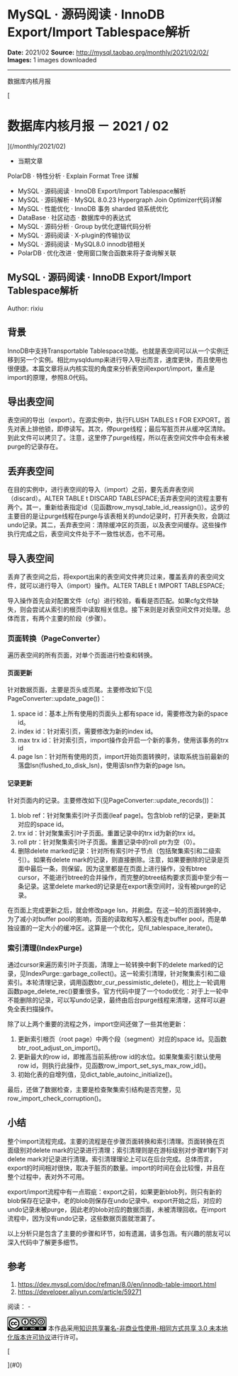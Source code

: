 # MySQL · 源码阅读 · InnoDB Export/Import Tablespace解析

**Date:** 2021/02
**Source:** http://mysql.taobao.org/monthly/2021/02/02/
**Images:** 1 images downloaded

---

数据库内核月报

 [
 # 数据库内核月报 － 2021 / 02
 ](/monthly/2021/02)

 * 当期文章

 PolarDB · 特性分析 · Explain Format Tree 详解
* MySQL · 源码阅读 · InnoDB Export/Import Tablespace解析
* MySQL · 源码解析 · MySQL 8.0.23 Hypergraph Join Optimizer代码详解
* MySQL · 性能优化 · InnoDB 事务 sharded 锁系统优化
* DataBase · 社区动态 · 数据库中的表达式
* MySQL · 源码分析 · Group by优化逻辑代码分析
* MySQL · 源码阅读 · X-plugin的传输协议
* MySQL · 源码阅读 · MySQL8.0 innodb锁相关
* PolarDB · 优化改进 · 使用窗口聚合函数来将子查询解关联

 ## MySQL · 源码阅读 · InnoDB Export/Import Tablespace解析 
 Author: rixiu 

 ## 背景

InnoDB中支持Transportable Tablespace功能。也就是表空间可以从一个实例迁移到另一个实例。相比mysqldump来进行导入导出而言，速度更快，而且使用也很便捷。本篇文章将从内核实现的角度来分析表空间export/import，重点是import的原理，参照8.0代码。

## 导出表空间

表空间的导出（export）。在源实例中，执行FLUSH TABLES t FOR EXPORT。首先对表上排他锁，即停读写。其次，停purge线程；最后写脏页并从缓冲区清除。到此文件可以拷贝了。注意，这里停了purge线程，所以在表空间文件中会有未被purge的记录存在。

## 丢弃表空间

在目的实例中，进行表空间的导入（import）之前，要先丢弃表空间（discard）。ALTER TABLE t DISCARD TABLESPACE;丢弃表空间的流程主要有两个。其一，重新给表指定id（见函数row_mysql_table_id_reassign()）。这步的主要目的是让purge线程在purge与该表相关的undo记录时，打开表失败，会跳过undo记录。其二，丢弃表空间：清除缓冲区的页面，以及表空间缓存。这些操作执行完成之后，表空间文件处于不一致性状态，也不可用。

## 导入表空间

丢弃了表空间之后，将export出来的表空间文件拷贝过来，覆盖丢弃的表空间文件，就可以进行导入（import）操作。ALTER TABLE t IMPORT TABLESPACE;

导入操作首先会对配置文件（cfg）进行校验，看看是否匹配。如果cfg文件缺失，则会尝试从索引的根页中读取相关信息。接下来则是对表空间文件对处理。总体而言，有两个主要的阶段（步骤）。

### 页面转换（PageConverter）

遍历表空间的所有页面，对单个页面进行检查和转换。

#### 页面更新

针对数据页面，主要是页头或页尾。主要修改如下(见PageConverter::update_page())：

1. space id：基本上所有使用的页面头上都有space id，需要修改为新的space id。
2. index id：针对索引页，需要修改为新的index id。
3. max trx id：针对索引页，import操作会开启一个新的事务，使用该事务的trx id
4. page lsn：针对所有使用的页，import开始页面转换时，读取系统当前最新的落盘lsn(flushed_to_disk_lsn)，使用该lsn作为新的page lsn。

#### 记录更新

针对页面内的记录。主要修改如下(见PageConverter::update_records())：

1. blob ref：针对聚集索引叶子页面(leaf page)。包含blob ref的记录，更新其对应的space id。
2. trx id：针对聚集索引叶子页面。重置记录中的trx id为新的trx id。
3. roll ptr：针对聚集索引叶子页面。重置记录中的roll ptr为空（0）。
4. 删除delete marked记录：针对所有索引叶子节点（包括聚集索引和二级索引）。如果有delete mark的记录，则直接删除。注意，如果要删除的记录是页面中最后一条，则保留。因为这里都是在页面上进行操作，没有btree cursor，不能进行btree的合并操作，而完整的btree结构要求页面中至少有一条记录。这里delete marked的记录是在export表空间时，没有被purge的记录。

在页面上完成更新之后，就会修改page lsn，并刷盘。在这一轮的页面转换中，为了减小对buffer pool的影响，页面的读取和写入都没有走buffer pool，而是单独设置的一定大小的缓冲区。这算是一个优化，见fil_tablespace_iterate()。

### 索引清理(IndexPurge)

通过cursor来遍历索引叶子页面，清理上一轮转换中剩下的delete marked的记录，见IndexPurge::garbage_collect()。这一轮索引清理，针对聚集索引和二级索引。本轮清理记录，调用函数btr_cur_pessimistic_delete()，相比上一轮调用函数page_delete_rec()要重很多。官方代码中提了一个todo优化：对于上一轮中不能删除的记录，可以写undo记录，最终由后台purge线程来清理，这样可以避免全表扫描操作。

除了以上两个重要的流程之外，import空间还做了一些其他更新：

1. 更新索引根页（root page）中两个段（segment）对应的space id。见函数btr_root_adjust_on_import()。
2. 更新最大的row id，即推高当前系统row id的水位。如果聚集索引默认使用row id，则执行此操作，见函数row_import_set_sys_max_row_id()。
3. 初始化表的自增列值，见dict_table_autoinc_initialize()。

最后，还做了数据检查，主要是检查聚集索引结构是否完整，见row_import_check_corruption()。

## 小结

整个import流程完成。主要的流程是在步骤页面转换和索引清理。页面转换在页面级别对delete mark的记录进行清理；索引清理则是在游标级别对步骤#1剩下对delete mark对记录进行清理。索引清理理论上可以在后台完成。总体而言，export的时间相对很快，取决于脏页的数量。import的时间在会比较慢，并且在整个过程中，表对外不可用。

export/import流程中有一点瑕疵：export之前，如果更新blob列，则只有新的blob保存在记录中，老的blob则保存在undo记录中。export开始之后，对应的undo记录未被purge，因此老的blob对应的数据页面，未被清理回收。在import流程中，因为没有undo记录，这些数据页面就泄漏了。

以上分析只是包含了主要的步骤和环节，如有遗漏，请多包涵。有兴趣的朋友可以深入代码中了解更多细节。

## 参考

1. https://dev.mysql.com/doc/refman/8.0/en/innodb-table-import.html
2. https://developer.aliyun.com/article/59271

 阅读： - 

[![知识共享许可协议](.img/8232d49bd3e9_88x31.png)](http://creativecommons.org/licenses/by-nc-sa/3.0/)
本作品采用[知识共享署名-非商业性使用-相同方式共享 3.0 未本地化版本许可协议](http://creativecommons.org/licenses/by-nc-sa/3.0/)进行许可。

 [

 ](#0)